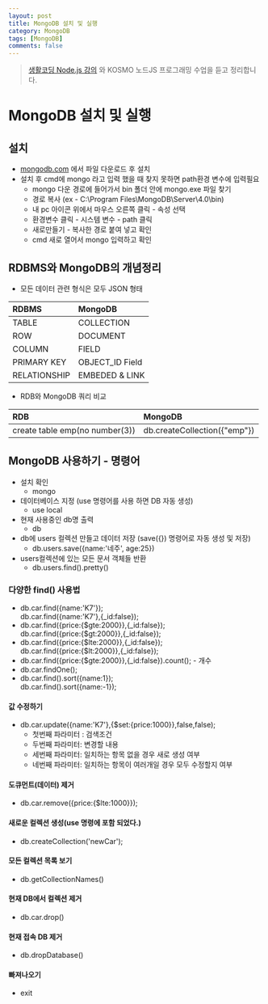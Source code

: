 ```yaml
---
layout: post
title: MongoDB 설치 및 실행
category: MongoDB
tags: [MongoDB]
comments: false
---
```


> [생활코딩 Node.js 강의](https://www.inflearn.com/course/nodejs-%EA%B0%95%EC%A2%8C-%EC%83%9D%ED%99%9C%EC%BD%94%EB%94%A9#) 와 KOSMO 노드JS 프로그래밍 수업을 듣고 정리합니다.  

# MongoDB 설치 및 실행

## 설치
- [mongodb.com](https://www.mongodb.com) 에서 파일 다운로드 후 설치
- 설치 후 cmd에 mongo 라고 입력 했을 때 찾지 못하면 path환경 변수에 입력필요
  - mongo 다운 경로에 들어가서 bin 폴더 안에 mongo.exe 파일 찾기
  - 경로 복사 (ex - C:\Program Files\MongoDB\Server\4.0\bin)
  - 내 pc 아이콘 위에서 마우스 오른쪽 클릭 - 속성 선택
  - 환경변수 클릭 - 시스템 변수 - path 클릭
  - 새로만들기 - 복사한 경로 붙여 넣고 확인
  - cmd 새로 열어서 mongo 입력하고 확인

## RDBMS와 MongoDB의 개념정리
- 모든 데이터 관련 형식은 모두 JSON 형태

| RDBMS | MongoDB | 
|:--------|:--------|
| TABLE | COLLECTION |
| ROW | DOCUMENT |
| COLUMN | FIELD |
| PRIMARY KEY | OBJECT_ID Field |
| RELATIONSHIP | EMBEDED & LINK |

- RDB와 MongoDB 쿼리 비교

| RDB | MongoDB | 
|:--------|:--------|
| create table emp(no number(3)) | db.createCollection({"emp"}) |

## MongoDB 사용하기 - 명령어
- 설치 확인
  - mongo
- 데이터베이스 지정 (use 명령어를 사용 하면 DB 자동 생성)
  - use local
- 현재 사용중인 db명 출력
  - db
- db에 users 컬렉션 만들고 데이터 저장 (save({}) 명령어로 자동 생성 및 저장)
  - db.users.save({name:'네주', age:25})
- users컬렉션에 있는 모든 문서 객체들 반환
  - db.users.find().pretty()


### 다양한 find() 사용법
- db.car.find({name:'K7'});  
  db.car.find({name:'K7'},{_id:false});
- db.car.find({price:{$gte:2000}},{_id:false});  
  db.car.find({price:{$gt:2000}},{_id:false});
- db.car.find({price:{$lte:2000}},{_id:false});  
  db.car.find({price:{$lt:2000}},{_id:false});
- db.car.find({price:{$gte:2000}},{_id:false}).count(); - 개수
- db.car.findOne();
- db.car.find().sort({name:1});  
  db.car.find().sort({name:-1});

#### 값 수정하기
- db.car.update({name:'K7'},{$set:{price:1000}},false,false);
  - 첫번째 파라미터 : 검색조건
  - 두번째 파라미터: 변경할 내용
  - 세번째 파라미터: 일치하는 항목 없을 경우 새로 생성 여부
  - 네번째 파라미터: 일치하는 항목이 여러개일 경우 모두 수정할지 여부

#### 도큐먼트(데이터) 제거
- db.car.remove({price:{$lte:1000}});

#### 새로운 컬렉션 생성(use 명령에 포함 되었다.)
- db.createCollection('newCar');

#### 모든 컬렉션 목록 보기
- db.getCollectionNames()

#### 현재 DB에서 컬렉션 제거
- db.car.drop()

#### 현재 접속 DB 제거
- db.dropDatabase()

#### 빠져나오기
- exit


